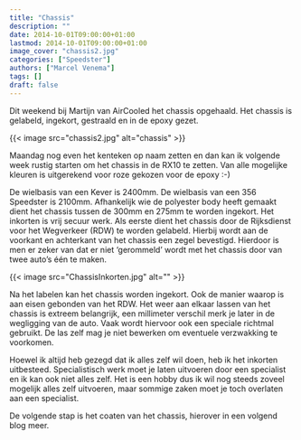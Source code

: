 ```yaml
---
title: "Chassis"
description: ""
date: 2014-10-01T09:00:00+01:00
lastmod: 2014-10-01T09:00:00+01:00
image_cover: "chassis2.jpg"
categories: ["Speedster"]
authors: ["Marcel Venema"] 
tags: []
draft: false
---
```


Dit weekend bij Martijn van AirCooled het chassis opgehaald. Het chassis is gelabeld, ingekort, gestraald en in de epoxy gezet.

<!--more-->

{{< image src="chassis2.jpg" alt="chassis" >}}

Maandag nog even het kenteken op naam zetten en dan kan ik volgende week rustig starten om het chassis in de RX10 te zetten. Van alle mogelijke kleuren is uitgerekend voor roze gekozen voor de epoxy :-)

De wielbasis van een Kever is 2400mm. De wielbasis van een 356 Speedster is 2100mm. Afhankelijk wie de polyester body heeft gemaakt dient het chassis tussen de 300mm en 275mm te worden ingekort. Het inkorten is vrij secuur werk. Als eerste dient het chassis door de Rijksdienst voor het Wegverkeer (RDW) te worden gelabeld. Hierbij wordt aan de voorkant en achterkant van het chassis een zegel bevestigd. Hierdoor is men er zeker van dat er niet ‘gerommeld’ wordt met het chassis door van twee auto’s één te maken.

{{< image src="ChassisInkorten.jpg" alt="" >}}

Na het labelen kan het chassis worden ingekort. Ook de manier waarop is aan eisen gebonden van het RDW. Het weer aan elkaar lassen van het chassis is extreem belangrijk, een millimeter verschil merk je later in de wegligging van de auto. Vaak wordt hiervoor ook een speciale richtmal gebruikt. De las zelf mag je niet bewerken om eventuele verzwakking te voorkomen.

Hoewel ik altijd heb gezegd dat ik alles zelf wil doen, heb ik het inkorten uitbesteed. Specialistisch werk moet je laten uitvoeren door een specialist en ik kan ook niet alles zelf. Het is een hobby dus ik wil nog steeds zoveel mogelijk alles zelf uitvoeren, maar sommige zaken moet je toch overlaten aan een specialist.

De volgende stap is het coaten van het chassis, hierover in een volgend blog meer.

&nbsp;
